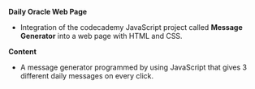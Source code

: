**Daily Oracle Web Page**
* Integration of the codecademy JavaScript project called **Message Generator** into a web page with HTML and CSS.

**Content**
* A message generator programmed by using JavaScript that gives 3 different daily messages on every click.
  
